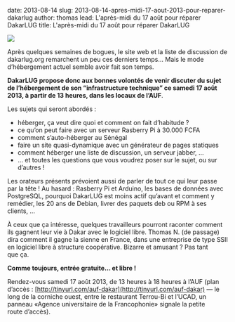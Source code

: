 date: 2013-08-14
slug: 2013-08-14-apres-midi-17-aout-2013-pour-reparer-dakarlug
author: thomas
lead: L'après-midi du 17 août pour réparer DakarLUG
title: L'après-midi du 17 août pour réparer DakarLUG


[![](undefined)](undefined)

    

Après quelques semaines de bogues, le site web et la liste de discussion de dakarlug.org remarchent un peu ces derniers temps&#8230; Mais le mode d&#8217;hébergement actuel semble avoir fait son&nbsp;temps.

**DakarLUG propose donc aux bonnes volontés de venir discuter du sujet de l&#8217;hébergement de son &#8220;infrastructure technique&#8221; ce samedi 17 août 2013, à partir de 13 heures, dans les locaux de l&#8217;<span class="caps">AUF</span>**.

Les sujets qui seront abordés :

*   héberger, ça veut dire quoi et comment on fait d&#8217;habitude&nbsp;?
*   ce qu&#8217;on peut faire avec un serveur Rasberry Pi à 30.000&nbsp;<span class="caps">FCFA</span>
*   comment s&#8217;auto-héberger au&nbsp;Sénégal
*   faire un site quasi-dynamique avec un générateur de pages&nbsp;statiques
*   comment héberger une liste de discussion, un serveur jabber,&nbsp;&#8230;
*   &#8230; et toutes les questions que vous voudrez poser sur le sujet, ou sur d&#8217;autres&nbsp;!

Les orateurs présents prévoient aussi de parler de tout ce qui leur passe par la tête ! Au hasard : Rasberry Pi et Arduino, les bases de données avec PostgreSQL, pourquoi DakarLUG est moins actif qu&#8217;avant et comment y remédier, les 20 ans de Debian, livrer des paquets deb ou <span class="caps">RPM</span> à ses clients,&nbsp;&#8230;

À ceux que ça intéresse, quelques travailleurs pourront raconter comment ils gagnent leur vie à Dakar avec le logiciel libre. Thomas N. (de passage) dira comment il gagne la sienne en France, dans une entreprise de type <span class="caps">SSII</span> en logiciel libre à structure coopérative. Bizarre et amusant ? Pas tant que&nbsp;ça.

**Comme toujours, entrée gratuite&#8230; et libre&nbsp;!**

Rendez-vous samedi 17 août 2013, de 13 heures à 18 heures à l&#8217;<span class="caps">AUF</span> (plan d&#8217;accès : [http://tinyurl.com/auf-dakar](http://tinyurl.com/auf-dakar) &#8212; le long de la corniche ouest, entre le restaurant Terrou-Bi et l&#8217;<span class="caps">UCAD</span>, un panneau «Agence universitaire de la Francophonie» signale la petite route&nbsp;d&#8217;accès).

    
